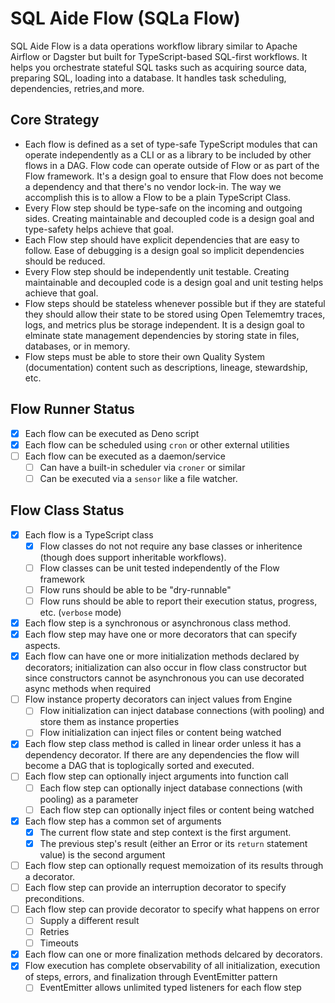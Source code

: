 # SQL Aide Flow (SQLa Flow)

SQL Aide Flow is a data operations workflow library similar to Apache Airflow or
Dagster but built for TypeScript-based SQL-first workflows. It helps you
orchestrate stateful SQL tasks such as acquiring source data, preparing SQL,
loading into a database. It handles task scheduling, dependencies, retries,and
more.

## Core Strategy

- Each flow is defined as a set of type-safe TypeScript modules that can operate
  independently as a CLI or as a library to be included by other flows in a DAG.
  Flow code can operate outside of Flow or as part of the Flow framework. It's a
  design goal to ensure that Flow does not become a dependency and that there's
  no vendor lock-in. The way we accomplish this is to allow a Flow to be a plain
  TypeScript Class.
- Every Flow step should be type-safe on the incoming and outgoing sides.
  Creating maintainable and decoupled code is a design goal and type-safety
  helps achieve that goal.
- Each Flow step should have explicit dependencies that are easy to follow. Ease
  of debugging is a design goal so implicit dependencies should be reduced.
- Every Flow step should be independently unit testable. Creating maintainable
  and decoupled code is a design goal and unit testing helps achieve that goal.
- Flow steps should be stateless whenever possible but if they are stateful they
  should allow their state to be stored using Open Telememtry traces, logs, and
  metrics plus be storage independent. It is a design goal to elminate state
  management dependencies by storing state in files, databases, or in memory.
- Flow steps must be able to store their own Quality System (documentation)
  content such as descriptions, lineage, stewardship, etc.

## Flow Runner Status

- [x] Each flow can be executed as Deno script
- [x] Each flow can be scheduled using `cron` or other external utilities
- [ ] Each flow can be executed as a daemon/service
  - [ ] Can have a built-in scheduler via `croner` or similar
  - [ ] Can be executed via a `sensor` like a file watcher.

## Flow Class Status

- [x] Each flow is a TypeScript class
  - [x] Flow classes do not not require any base classes or inheritence (though
        does support inheritable workflows).
  - [ ] Flow classes can be unit tested independently of the Flow framework
  - [ ] Flow runs should be able to be "dry-runnable"
  - [ ] Flow runs should be able to report their execution status, progress,
        etc. (`verbose` mode)
- [x] Each flow step is a synchronous or asynchronous class method.
- [x] Each flow step may have one or more decorators that can specify aspects.
- [x] Each flow can have one or more initialization methods declared by
      decorators; initialization can also occur in flow class constructor but
      since constructors cannot be asynchronous you can use decorated async
      methods when required
- [ ] Flow instance property decorators can inject values from Engine
  - [ ] Flow initialization can inject database connections (with pooling) and
        store them as instance properties
  - [ ] Flow initialization can inject files or content being watched
- [x] Each flow step class method is called in linear order unless it has a
      dependency decorator. If there are any dependencies the flow will become a
      DAG that is toplogically sorted and executed.
- [ ] Each flow step can optionally inject arguments into function call
  - [ ] Each flow step can optionally inject database connections (with pooling)
        as a parameter
  - [ ] Each flow step can optionally inject files or content being watched
- [x] Each flow step has a common set of arguments
  - [x] The current flow state and step context is the first argument.
  - [x] The previous step's result (either an Error or its `return` statement
        value) is the second argument
- [ ] Each flow step can optionally request memoization of its results through a
      decorator.
- [ ] Each flow step can provide an interruption decorator to specify
      preconditions.
- [ ] Each flow step can provide decorator to specify what happens on error
  - [ ] Supply a different result
  - [ ] Retries
  - [ ] Timeouts
- [x] Each flow can one or more finalization methods delcared by decorators.
- [x] Flow execution has complete observability of all initialization, execution
      of steps, errors, and finalization through EventEmitter pattern
  - [ ] EventEmitter allows unlimited typed listeners for each flow step
